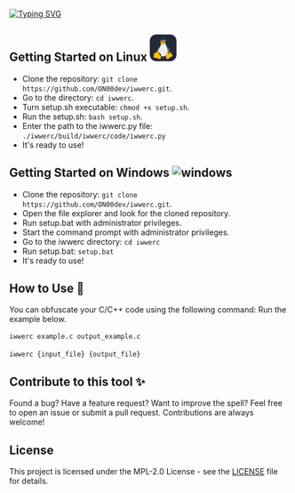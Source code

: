 [![Typing SVG](https://readme-typing-svg.demolab.com?font=Fira+Code&weight=700&size=46&pause=1000&color=505050&background=10151DFD&center=false&vCenter=true&random=false&width=500&lines=IWWERC)](https://git.io/typing-svg)

## Getting Started on Linux <img src="https://github.com/tandpfun/skill-icons/blob/main/icons/Linux-Dark.svg" alt="windows" width="48">

- Clone the repository: `git clone https://github.com/ON00dev/iwwerc.git`.
- Go to the directory: `cd iwwerc`.
- Turn setup.sh executable: `chmod +x setup.sh`.
- Run the setup.sh: `bash setup.sh`.
- Enter the path to the iwwerc.py file: `./iwwerc/build/iwwerc/code/iwwerc.py`
- It's ready to use!

## Getting Started on Windows <img src="https://github.com/tandpfun/skill-icons/blob/main/icons/Windows-Dark.svg" alt="windows" width="48">


- Clone the repository: `git clone https://github.com/ON00dev/iwwerc.git`.
- Open the file explorer and look for the cloned repository.
- Run setup.bat with administrator privileges.
- Start the command prompt with administrator privileges.
- Go to the iwwerc directory: `cd iwwerc`
- Run setup.bat: `setup.bat`
- It's ready to use!

## How to Use 📝

You can obfuscate your C/C++ code using the following command:
Run the example below.

```bash
iwwerc example.c output_example.c
```
`iwwerc {input_file} {output_file}`


## Contribute to this tool ✨

Found a bug? Have a feature request? Want to improve the spell? Feel free to open an issue or submit a pull request. Contributions are always welcome!

## License

This project is licensed under the MPL-2.0 License - see the [LICENSE](LICENSE) file for details.
